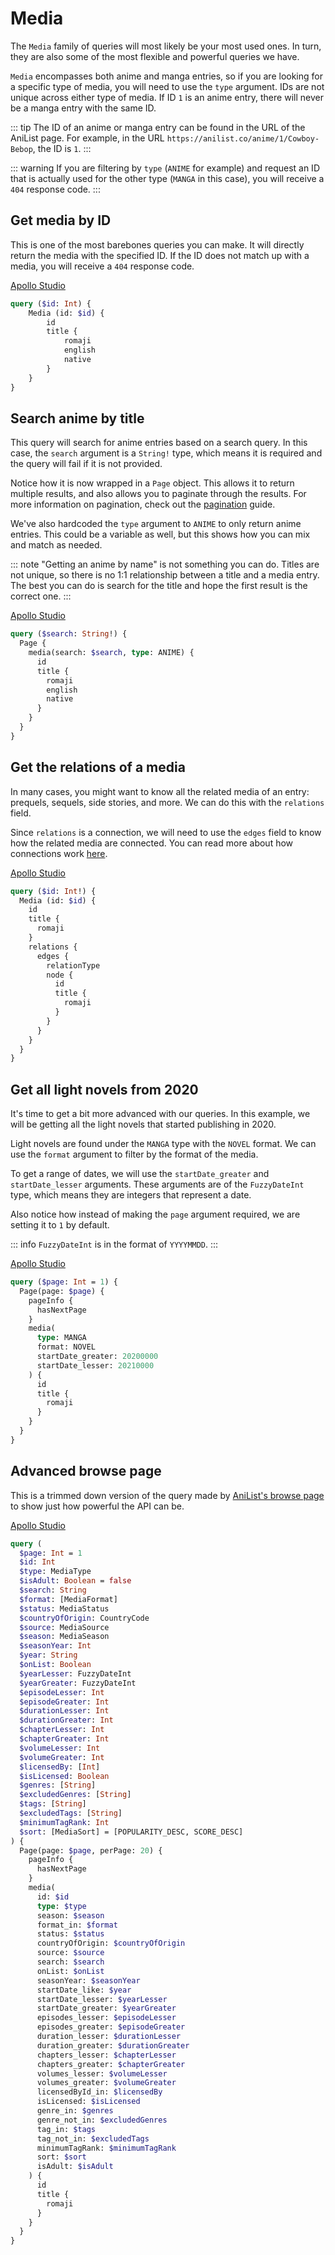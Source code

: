 # Media

The `Media` family of queries will most likely be your most used ones. In turn, they are also some of the most flexible and powerful queries we have.

`Media` encompasses both anime and manga entries, so if you are looking for a specific type of media, you will need to use the `type` argument.
IDs are not unique across either type of media. If ID `1` is an anime entry, there will never be a manga entry with the same ID.

::: tip
The ID of an anime or manga entry can be found in the URL of the AniList page. For example, in the URL `https://anilist.co/anime/1/Cowboy-Bebop`, the ID is `1`.
:::

::: warning
If you are filtering by `type` (`ANIME` for example) and request an ID that is actually used for the other type (`MANGA` in this case), you will receive a `404` response code.
:::

## Get media by ID

This is one of the most barebones queries you can make. It will directly return the media with the specified ID. If the ID does not match up with a media, you will receive a `404` response code.

[Apollo Studio](https://studio.apollographql.com/sandbox/explorer?endpoint=https%3A%2F%2Fgraphql.anilist.co&explorerURLState=N4IgJg9gxgrgtgUwHYBcQC4QEcYIE4CeABABQAkAlmOkQJKoCURwAOni0iygLIJgUBDUlRqUwTVu04ouVNhy5cUFFABsEzedMUo8EOAIBWFLTq7IA5qooBnABamZTpAOUA3BI64BfR76neIN5AA)

```graphql
query ($id: Int) {
	Media (id: $id) {
		id
		title {
			romaji
			english
			native
		}
	}
}
```

## Search anime by title

This query will search for anime entries based on a search query. In this case, the `search` argument is a `String!` type, which means it is required and the query will fail if it is not provided.

Notice how it is now wrapped in a `Page` object. This allows it to return multiple results, and also allows you to paginate through the results. For more information on pagination, check out the [pagination](/guide/graphql/pagination) guide.

We've also hardcoded the `type` argument to `ANIME` to only return anime entries. This could be a variable as well, but this shows how you can mix and match as needed.

::: note
"Getting an anime by name" is not something you can do. Titles are not unique, so there is no 1:1 relationship between a title and a media entry.
The best you can do is search for the title and hope the first result is the correct one.
:::

[Apollo Studio](https://studio.apollographql.com/sandbox/explorer?endpoint=https%3A%2F%2Fgraphql.anilist.co&explorerURLState=N4IgJg9gxgrgtgUwHYBcQC4QEcYIE4CeABABQAkAzggIZ5QAW6RAyingJZIDmAhAJRFgAHTxCkRIgAVqXBIJFiJExGHbUSVWgyaUadegBoiKAgAcETAIIA5AJIBZAKIDho8UonswC9x5TsUABs5V0UPJTwIOGoAK3YfcKVkLkD2CnoExKIkan8ANwRMjwBfIqJStwkKsWqkEGKgA)

```graphql
query ($search: String!) {
  Page {
    media(search: $search, type: ANIME) {
      id
      title {
        romaji
        english
        native
      }
    }
  }
}
```

## Get the relations of a media

In many cases, you might want to know all the related media of an entry: prequels, sequels, side stories, and more. We can do this with the `relations` field.

Since `relations` is a connection, we will need to use the `edges` field to know how the related media are connected. You can read more about how connections work [here](/guide/graphql/connections). 

[Apollo Studio](https://studio.apollographql.com/sandbox/explorer?endpoint=https%3A%2F%2Fgraphql.anilist.co&explorerURLState=N4IgJg9gxgrgtgUwHYBcQC4QEcYIE4CeABABQAkAlmOkQJKoCEAlEcADp5tJFECyCYCgENSVGpTAt2nbjyJUOXOURQUUAGwStFs5XghwhAKwo7lAXzNy8CdUNUQkAZ20zlPAQHMEL6Uvc8NnYOSAAqBAAOCFYBSBBgWn66AfJgMSmqGonpKUT6hiY57pZuKSX%2BFunlstXmIOZAA)

```graphql
query ($id: Int!) {
  Media (id: $id) {
    id
    title {
      romaji
    }
    relations {
      edges {
        relationType
        node {
          id
          title {
            romaji
          }
        }
      }
    }
  }
}
```

## Get all light novels from 2020

It's time to get a bit more advanced with our queries. In this example, we will be getting all the light novels that started publishing in 2020.

Light novels are found under the `MANGA` type with the `NOVEL` format. We can use the `format` argument to filter by the format of the media.

To get a range of dates, we will use the `startDate_greater` and `startDate_lesser` arguments. These arguments are of the `FuzzyDateInt` type, which means they are integers that represent a date.

Also notice how instead of making the `page` argument required, we are setting it to `1` by default.

::: info
`FuzzyDateInt` is in the format of `YYYYMMDD`.
:::

[Apollo Studio](https://studio.apollographql.com/sandbox/explorer?endpoint=https%3A%2F%2Fgraphql.anilist.co&explorerURLState=N4IgJg9gxgrgtgUwHYBcQC4QEcYIE4CeABABQAkADgIYDmC6RAkqkQLxECMAlEcADp4%2BSIkQAKtBCWp0GlCT36DhIotITMAZhF4ChKlQAsqAZwByCAB4pxdXcpEBfO-sRgAllRLP9RFAQr0RACyAIKmAOIh3vpaeHBUKAymAPIAagCiADLRKsYoVHgoACIJCAD6NHgIpXgMAEwADI0NLQ05InkFxaVlADYIxsb49U0crW1K%2BgrtRG5gMyhuKP06kz4ieBDxAFZuM05rjt4HQg4gDkA)

```graphql
query ($page: Int = 1) {
  Page(page: $page) {
    pageInfo {
      hasNextPage
    }
    media(
      type: MANGA
      format: NOVEL
      startDate_greater: 20200000
      startDate_lesser: 20210000
    ) {
      id
      title {
        romaji
      }
    }
  }
}
```

## Advanced browse page

This is a trimmed down version of the query made by [AniList's browse page](https://anilist.co/search/anime) to show just how powerful the API can be.

[Apollo Studio](https://studio.apollographql.com/sandbox/explorer?endpoint=https%3A%2F%2Fgraphql.anilist.co&explorerURLState=N4IgJg9gxgrgtgUwHYBcQC4QEcYIE4CeABABQA6eZSRRAJAA4CGA5gukQJKpEC8RAjBSo1aASzDsuKIdTooC9NkQCyCMKMYAVBQhkjRAZwCCYGABsU7AEIQIZhI2p8AZozMHdlWbQ%2BM8UAAt2AGUUPFEkZj06Zwg8OEZLIgBtVXVGADE4hJQAXWifFESYA3Y0jVDigwKoCBhUQgB5Z0bw5gj2AGE6hoJusE9hOgM6-yVyxmDRqEHvXxGkMrUKhwWC%2BYgkAE0HPElUAoJdkLCIqK8RTYAZQySbOwckQ92rhAMPPaIMmAAvH4IACKJBBSZ5%2BADieAcKHw7G%2Bf0BwNBFzoCHohggA1e71hnAOKNoaIxA0h0NxyKGtFMeESomubw%2B%2B2kBOptM2pOBnwp3kCjHoMLw2MZeOZlN5-PwHIFTIKADc7PAEELyfjKfKzIqpSrRd4zKIZkgPGArAR2MkpPkCYYbgajdZbPZHAVWEgoaUUqFwpFLZSEAAPKAagZgcHIN1mz1nH3eIrMd3JSPegr%2BwMwYOaFjxxPMaMiOARURweAZ5gAJUcAGsZQSRngkqllpM4nleCkAAqNNsAVSuRlLHE0WwA%2BgCAKLBToAGiIE8apdHI-HnWjAEoiMBom2WAgSExWOwGNvp4o8Fv90QAEwABjXG5RND3IKQsXX0RoNACjAMADl-Sgz7M75EAAvm%2BRCIOk5D3u%2B4gHuIYE0PIigHkhgFAUQGyLMMqybAhRCxPEiRDh0MTZIkeEGEUKAlAelFVHhtT1GEBDNK0ojtFhtCMb0rFtBEFHTEoPiCRRuyBLRYkBHh1y3AeMmUaJX6bDsfgSUp2y7BRRR1kCMJDnqFZCUcfhaX4KC6Qg%2BkMritDGYK1mUNBNB0TpwJDswUKcgedlao5QxAUSIwDAYVk4p8hLokFSoOXhgWYm87medKqKRfFvl4ayKB0kgoXClSMA0ll9JhRlBVsjlHlkuFmXZelTlEOKAohfYYUHo1%2BDKn5shAe1eAhZVXl0L1dX%2Be%2B6qKs1DkHuNiCdXhM0JQNyW0AtI3de%2Beq2moJocGAxGcZtyBGiaeHWvqR1qHBBg2hdYB4S6UL7QeD1vPdYaWUgEAoE9qIBkGaihq6r31bGP20LG1QgywQ6fd9JGEn9aZqCWkOjTQ%2BZIIWxYsOWSBVnQGNY3AJa4xWAl1rRzancYpgWFdJjmDqQG3qdd0g6IKD2K%2B9U0HgEAJAAVqIeGgdBotDOLSDASAwFAA)

```graphql
query (
  $page: Int = 1
  $id: Int
  $type: MediaType
  $isAdult: Boolean = false
  $search: String
  $format: [MediaFormat]
  $status: MediaStatus
  $countryOfOrigin: CountryCode
  $source: MediaSource
  $season: MediaSeason
  $seasonYear: Int
  $year: String
  $onList: Boolean
  $yearLesser: FuzzyDateInt
  $yearGreater: FuzzyDateInt
  $episodeLesser: Int
  $episodeGreater: Int
  $durationLesser: Int
  $durationGreater: Int
  $chapterLesser: Int
  $chapterGreater: Int
  $volumeLesser: Int
  $volumeGreater: Int
  $licensedBy: [Int]
  $isLicensed: Boolean
  $genres: [String]
  $excludedGenres: [String]
  $tags: [String]
  $excludedTags: [String]
  $minimumTagRank: Int
  $sort: [MediaSort] = [POPULARITY_DESC, SCORE_DESC]
) {
  Page(page: $page, perPage: 20) {
    pageInfo {
      hasNextPage
    }
    media(
      id: $id
      type: $type
      season: $season
      format_in: $format
      status: $status
      countryOfOrigin: $countryOfOrigin
      source: $source
      search: $search
      onList: $onList
      seasonYear: $seasonYear
      startDate_like: $year
      startDate_lesser: $yearLesser
      startDate_greater: $yearGreater
      episodes_lesser: $episodeLesser
      episodes_greater: $episodeGreater
      duration_lesser: $durationLesser
      duration_greater: $durationGreater
      chapters_lesser: $chapterLesser
      chapters_greater: $chapterGreater
      volumes_lesser: $volumeLesser
      volumes_greater: $volumeGreater
      licensedById_in: $licensedBy
      isLicensed: $isLicensed
      genre_in: $genres
      genre_not_in: $excludedGenres
      tag_in: $tags
      tag_not_in: $excludedTags
      minimumTagRank: $minimumTagRank
      sort: $sort
      isAdult: $isAdult
    ) {
      id
      title {
        romaji
      }
    }
  }
}
```